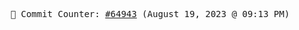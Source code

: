 <p align="center">
    <samp>
        📮 Commit Counter: <a href="https://github.com/Javascript-void0/Javascript-void0/commits/main">#64943</a> (August 19, 2023 @ 09:13 PM)
    </samp>
</p>